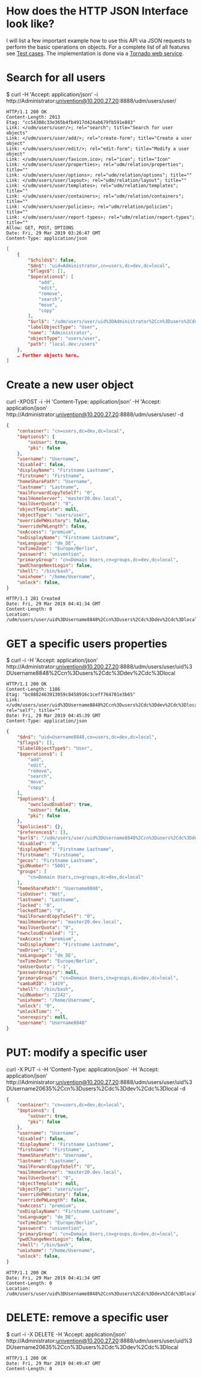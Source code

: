 How does the HTTP JSON Interface look like?
===========================================
I will list a few important example how to use this API via JSON requests to perform the basic operations on objects.
For a complete list of all features see [Test cases](test.sh).
The implementation is done via a [Tornado web service](univention-management-console-module-udm).

# Search for all users
$ curl -H 'Accept: application/json' -i http://Administrator:univention@10.200.27.20:8888/udm/users/user/

```http
HTTP/1.1 200 OK
Content-Length: 2013
Etag: "cc54308c33e365b4fb4917d424ab679fb591e883"
Link: </udm/users/user/>; rel="search"; title="Search for user objects"
Link: </udm/users/user/add/>; rel="create-form"; title="Create a user object"
Link: </udm/users/user/edit/>; rel="edit-form"; title="Modify a user object"
Link: </udm/users/user/favicon.ico>; rel="icon"; title="Icon"
Link: </udm/users/user/properties>; rel="udm/relation/properties"; title=""
Link: </udm/users/user/options>; rel="udm/relation/options"; title=""
Link: </udm/users/user/layout>; rel="udm/relation/layout"; title=""
Link: </udm/users/user/templates>; rel="udm/relation/templates"; title=""
Link: </udm/users/user/containers>; rel="udm/relation/containers"; title=""
Link: </udm/users/user/policies>; rel="udm/relation/policies"; title=""
Link: </udm/users/user/report-types>; rel="udm/relation/report-types"; title=""
Allow: GET, POST, OPTIONS
Date: Fri, 29 Mar 2019 03:26:47 GMT
Content-Type: application/json
```

```json
[
    {
        "$childs$": false,
        "$dn$": "uid=Administrator,cn=users,dc=dev,dc=local",
        "$flags$": [],
        "$operations$": [
            "add",
            "edit",
            "remove",
            "search",
            "move",
            "copy"
        ],
        "$url$": "/udm/users/user/uid%3DAdministrator%2Ccn%3Dusers%2Cdc%3Ddev%2Cdc%3Dlocal",
        "labelObjectType": "User",
        "name": "Administrator",
        "objectType": "users/user",
        "path": "local.dev:/users"
    },
	… Further objects here…
]
```

# Create a new user object
curl -XPOST -i -H 'Content-Type: application/json' -H 'Accept: application/json' http://Administrator:univention@10.200.27.20:8888/udm/users/user/ -d
```json
{
    "container": "cn=users,dc=dev,dc=local",
    "$options$": {
        "oxUser": true,
        "pki": false
    },
    "username": "Username",
    "disabled": false,
    "displayName": "Firstname Lastname",
    "firstname": "Firstname",
    "homeSharePath": "Username",
    "lastname": "Lastname",
    "mailForwardCopyToSelf": "0",
    "mailHomeServer": "master20.dev.local",
    "mailUserQuota": "0",
    "objectTemplate": null,
    "objectType": "users/user",
    "overridePWHistory": false,
    "overridePWLength": false,
    "oxAccess": "premium",
    "oxDisplayName": "Firstname Lastname",
    "oxLanguage": "de_DE",
    "oxTimeZone": "Europe/Berlin",
    "password": "univention",
    "primaryGroup": "cn=Domain Users,cn=groups,dc=dev,dc=local",
    "pwdChangeNextLogin": false,
    "shell": "/bin/bash",
    "unixhome": "/home/Username",
    "unlock": false,
}
```
```http
HTTP/1.1 201 Created
Date: Fri, 29 Mar 2019 04:41:34 GMT
Content-Length: 0
Location: /udm/users/user/uid%3DUsername8848%2Ccn%3Dusers%2Cdc%3Ddev%2Cdc%3Dlocal
```

# GET a specific users properties
$ curl -i -H 'Accept: application/json' http://Administrator:univention@10.200.27.20:8888/udm/users/user/uid%3DUsername8848%2Ccn%3Dusers%2Cdc%3Ddev%2Cdc%3Dlocal
```http
HTTP/1.1 200 OK
Content-Length: 1186
Etag: "bc8882463913059c8458916c1ceff764701e3b65"
Link: </udm/users/user/uid%3DUsername8848%2Ccn%3Dusers%2Cdc%3Ddev%2Cdc%3Dlocal>; rel="self"; title=""
Date: Fri, 29 Mar 2019 04:45:39 GMT
Content-Type: application/json
```
```json
{
    "$dn$": "uid=Username8848,cn=users,dc=dev,dc=local",
    "$flags$": [],
    "$labelObjectType$": "User",
    "$operations$": [
        "add",
        "edit",
        "remove",
        "search",
        "move",
        "copy"
    ],
    "$options$": {
        "owncloudEnabled": true,
        "oxUser": false,
        "pki": false
    },
    "$policies$": {},
    "$references$": [],
    "$url$": "/udm/users/user/uid%3DUsername8848%2Ccn%3Dusers%2Cdc%3Ddev%2Cdc%3Dlocal",
    "disabled": "0",
    "displayName": "Firstname Lastname",
    "firstname": "Firstname",
    "gecos": "Firstname Lastname",
    "gidNumber": "5001",
    "groups": [
        "cn=Domain Users,cn=groups,dc=dev,dc=local"
    ],
    "homeSharePath": "Username8848",
    "isOxUser": "Not",
    "lastname": "Lastname",
    "locked": "0",
    "lockedTime": "0",
    "mailForwardCopyToSelf": "0",
    "mailHomeServer": "master20.dev.local",
    "mailUserQuota": "0",
    "owncloudEnabled": "1",
    "oxAccess": "premium",
    "oxDisplayName": "Firstname Lastname",
    "oxDrive": "1",
    "oxLanguage": "de_DE",
    "oxTimeZone": "Europe/Berlin",
    "oxUserQuota": "-1",
    "passwordexpiry": null,
    "primaryGroup": "cn=Domain Users,cn=groups,dc=dev,dc=local",
    "sambaRID": "1419",
    "shell": "/bin/bash",
    "uidNumber": "2242",
    "unixhome": "/home/Username",
    "unlock": "0",
    "unlockTime": "",
    "userexpiry": null,
    "username": "Username8848"
}
```


# PUT: modify a specific user
curl -X PUT -i -H 'Content-Type: application/json' -H 'Accept: application/json' http://Administrator:univention@10.200.27.20:8888/udm/users/user/uid%3DUsername20635%2Ccn%3Dusers%2Cdc%3Ddev%2Cdc%3Dlocal -d
```json
{
    "container": "cn=users,dc=dev,dc=local",
    "$options$": {
        "oxUser": true,
        "pki": false
    },
    "username": "Username",
    "disabled": false,
    "displayName": "Firstname Lastname",
    "firstname": "Firstname",
    "homeSharePath": "Username",
    "lastname": "Lastname",
    "mailForwardCopyToSelf": "0",
    "mailHomeServer": "master20.dev.local",
    "mailUserQuota": "0",
    "objectTemplate": null,
    "objectType": "users/user",
    "overridePWHistory": false,
    "overridePWLength": false,
    "oxAccess": "premium",
    "oxDisplayName": "Firstname Lastname",
    "oxLanguage": "de_DE",
    "oxTimeZone": "Europe/Berlin",
    "password": "univention",
    "primaryGroup": "cn=Domain Users,cn=groups,dc=dev,dc=local",
    "pwdChangeNextLogin": false,
    "shell": "/bin/bash",
    "unixhome": "/home/Username",
    "unlock": false,
}
```
```http
HTTP/1.1 200 OK
Date: Fri, 29 Mar 2019 04:41:34 GMT
Content-Length: 0
Location: /udm/users/user/uid%3DUsername8848%2Ccn%3Dusers%2Cdc%3Ddev%2Cdc%3Dlocal
```



# DELETE: remove a specific user
$ curl -i -X DELETE  -H 'Accept: application/json' http://Administrator:univention@10.200.27.20:8888/udm/users/user/uid%3DUsername20635%2Ccn%3Dusers%2Cdc%3Ddev%2Cdc%3Dlocal
```http
HTTP/1.1 200 OK
Date: Fri, 29 Mar 2019 04:49:47 GMT
Content-Length: 0
```

